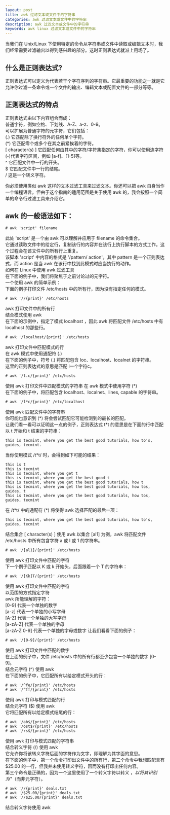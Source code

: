 ```yaml
---
layout: post
title: awk 过滤文本或文件中的字符串
categories: awk 过滤文本或文件中的字符串
description: awk 过滤文本或文件中的字符串
keywords: awk linux 过滤文本或文件中的字符串
---
```


当我们在 Unix/Linux 下使用特定的命令从字符串或文件中读取或编辑文本时，我们经常需要过滤输出以得到感兴趣的部分。这时正则表达式就派上用场了。

## 什么是正则表达式?
正则表达式可以定义为代表若干个字符序列的字符串。它最重要的功能之一就是它允许你过滤一条命令或一个文件的输出、编辑文本或配置文件的一部分等等。

## 正则表达式的特点
正则表达式由以下内容组合而成：  
普通字符，例如空格、下划线、A-Z、a-z、0-9。  
可以扩展为普通字符的元字符，它们包括：   
(.) 它匹配除了换行符外的任何单个字符。  
(\*) 它匹配零个或多个在其之前紧挨着的字符。  
[ character(s) ] 它匹配任何由其中的字符/字符集指定的字符，你可以使用连字符(-)代表字符区间，例如 [a-f]、[1-5]等。  
^ 它匹配文件中一行的开头。  
$ 它匹配文件中一行的结尾。  
/ 这是一个转义字符。  

你必须使用类似 awk 这样的文本过滤工具来过滤文本。你还可以把 awk 自身当作一个编程语言。但由于这个指南的适用范围是关于使用 awk 的，我会按照一个简单的命令行过滤工具来介绍它。

## awk 的一般语法如下：
```
# awk 'script' filename
```
此处 'script' 是一个由 awk 可以理解并应用于 filename 的命令集合。  
它通过读取文件中的给定行，复制该行的内容并在该行上执行脚本的方式工作。这个过程会在该文件中的所有行上重复。  
该脚本 'script' 中内容的格式是 '/pattern/ action'，其中 pattern 是一个正则表达式，而 action 是当 awk 在该行中找到此模式时应当执行的动作。  
如何在 Linux 中使用 awk 过滤工具  
在下面的例子中，我们将聚焦于之前讨论过的元字符。  
一个使用 awk 的简单示例：  
下面的例子打印文件 /etc/hosts 中的所有行，因为没有指定任何的模式。  
```
# awk '//{print}' /etc/hosts
```
awk 打印文件中的所有行  
结合模式使用 awk  
在下面的示例中，指定了模式 localhost  ，因此 awk 将匹配文件 /etc/hosts 中有 localhost 的那些行。
```
# awk '/localhost/{print}' /etc/hosts
```
awk 打印文件中匹配模式的行  
在 awk 模式中使用通配符 (.)  
在下面的例子中，符号 (.) 将匹配包含 loc、localhost、localnet 的字符串。  
这里的正则表达式的意思是匹配 l一个字符c。
```
# awk '/l.c/{print}' /etc/hosts
```
使用 awk 打印文件中匹配模式的字符串
在 awk 模式中使用字符 (\*)  
在下面的例子中，将匹配包含 localhost、localnet、lines, capable 的字符串。
```
# awk '/l*c/{print}' /etc/localhost
```
使用 awk 匹配文件中的字符串  
你可能也意识到 (\*) 将会尝试匹配它可能检测到的最长的匹配。    
让我们看一看可以证明这一点的例子，正则表达式 t*t 的意思是在下面的行中匹配以 t 开始和 t 结束的字符串：   
```
this is tecmint, where you get the best good tutorials, how to's, guides, tecmint.
```
当你使用模式 /t*t/ 时，会得到如下可能的结果：
```
this is t
this is tecmint
this is tecmint, where you get t
this is tecmint, where you get the best good t
this is tecmint, where you get the best good tutorials, how t
this is tecmint, where you get the best good tutorials, how tos, guides, t
this is tecmint, where you get the best good tutorials, how tos, guides, tecmint
```
在 /t*t/ 中的通配符 (\*) 将使得 awk 选择匹配的最后一项：
```
this is tecmint, where you get the best good tutorials, how to's, guides, tecmint
```
结合集合 [ character(s) ] 使用 awk
以集合 [al1] 为例，awk 将匹配文件   /etc/hosts 中所有包含字符 a 或 l 或 1 的字符串。
```
# awk '/[al1]/{print}' /etc/hosts
```
使用 awk 打印文件中匹配的字符   
下一个例子匹配以 K 或 k 开始头，后面跟着一个 T 的字符串：
```
# awk '/[Kk]T/{print}' /etc/hosts
```
使用 awk 打印文件中匹配的字符  
以范围的方式指定字符  
awk 所能理解的字符：  
[0-9] 代表一个单独的数字  
[a-z] 代表一个单独的小写字母  
[A-Z] 代表一个单独的大写字母  
[a-zA-Z] 代表一个单独的字母  
[a-zA-Z 0-9] 代表一个单独的字母或数字
让我们看看下面的例子：  
```
# awk '/[0-9]/{print}' /etc/hosts
```
使用 awk 打印文件中匹配的数字  
在上面的例子中，文件 /etc/hosts 中的所有行都至少包含一个单独的数字 [0-9]。  
结合元字符 (^) 使用 awk  
在下面的例子中，它匹配所有以给定模式开头的行：
```
# awk '/^fe/{print}' /etc/hosts
# awk '/^ff/{print}' /etc/hosts
```
使用 awk 打印与模式匹配的行  
结合元字符 ($) 使用 awk  
它将匹配所有以给定模式结尾的行：
```
# awk '/ab$/{print}' /etc/hosts
# awk '/ost$/{print}' /etc/hosts
# awk '/rs$/{print}' /etc/hosts
```
使用 awk 打印与模式匹配的字符串  
结合转义字符 (/) 使用 awk  
它允许你将该转义字符后面的字符作为文字，即理解为其字面的意思。  
在下面的例子中，第一个命令打印出文件中的所有行，第二个命令中我想匹配具有 $25.00 的一行，但我并未使用转义字符，因而没有打印出任何内容。  
第三个命令是正确的，因为一个这里使用了一个转义字符以转义 $，以将其识别为 '$'（而非元字符）。
```
# awk '//{print}' deals.txt
# awk '/$25.00/{print}' deals.txt
# awk '//$25.00/{print}' deals.txt
```
结合转义字符使用 awk
